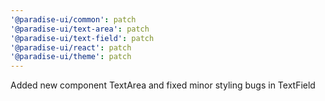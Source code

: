 ```yaml
---
'@paradise-ui/common': patch
'@paradise-ui/text-area': patch
'@paradise-ui/text-field': patch
'@paradise-ui/react': patch
'@paradise-ui/theme': patch
---
```


Added new component TextArea and fixed minor styling bugs in TextField
